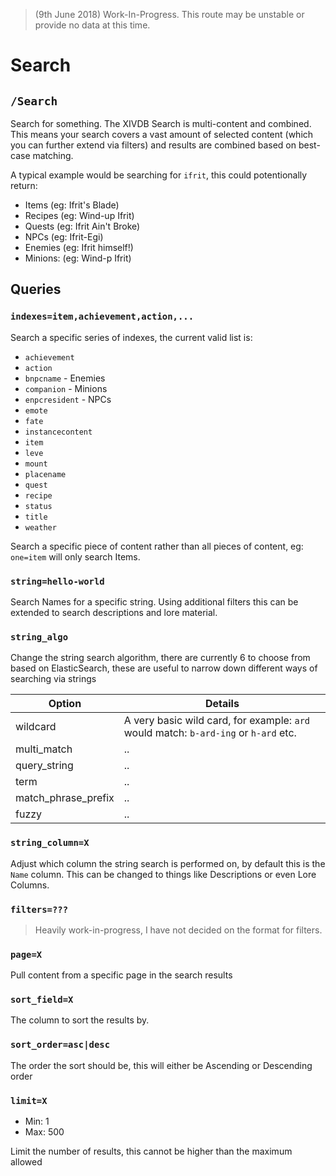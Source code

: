 
> (9th June 2018) Work-In-Progress. This route may be unstable or provide no data at this time.   

# Search  
  
## `/Search`

Search for something. The XIVDB Search is multi-content and combined. This means your search covers a vast amount of selected content (which you can further extend via filters) and results are combined based on best-case matching.

A typical example would be searching for `ifrit`, this could potentionally return:

- Items (eg: Ifrit's Blade)
- Recipes (eg: Wind-up Ifrit)
- Quests (eg: Ifrit Ain't Broke)
- NPCs (eg: Ifrit-Egi)
- Enemies (eg: Ifrit himself!)
- Minions: (eg: Wind-p Ifrit)

## Queries

### `indexes=item,achievement,action,...`

Search a specific series of indexes, the current valid list is:

- `achievement`
- `action`
- `bnpcname` - Enemies
- `companion` - Minions
- `enpcresident` - NPCs
- `emote`
- `fate`
- `instancecontent`
- `item`
- `leve`
- `mount`
- `placename`
- `quest`
- `recipe`
- `status`
- `title`
- `weather`

Search a specific piece of content rather than all pieces of content, eg: `one=item` will only search Items.

### `string=hello-world`

Search Names for a specific string. Using additional filters this can be extended to search descriptions and lore material.

### `string_algo`

Change the string search algorithm, there are currently 6 to choose from based on ElasticSearch, these are useful to narrow down different ways of searching via strings

| Option | Details |
| -- | -- |
| wildcard | A very basic wild card, for example: `ard` would match: `b-ard-ing` or `h-ard` etc. |
| multi_match | .. |
| query_string | .. |
| term | .. |
| match_phrase_prefix | .. |
| fuzzy | .. |

### `string_column=X`

Adjust which column the string search is performed on, by default this is the `Name` column. This can be changed to things like Descriptions or even Lore Columns.

### `filters=???`

> Heavily work-in-progress, I have not decided on the format for filters.

### `page=X`

Pull content from a specific page in the search results

### `sort_field=X`

The column to sort the results by.

### `sort_order=asc|desc`

The order the sort should be, this will either be Ascending or Descending order

### `limit=X`

- Min: 1
- Max: 500

Limit the number of results, this cannot be higher than the maximum allowed
